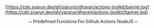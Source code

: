 ![https://cdn.svarun.dev/gh/varunsridharan/actions-toolkit/banner.jpg](https://cdn.svarun.dev/gh/varunsridharan/actions-toolkit/banner.jpg)

<p align="center">
~ Predefined Functions For Github Actions NodeJS ~
</p>

<!-- START common-footer.mustache -->

<!-- END common-footer.mustache -->
